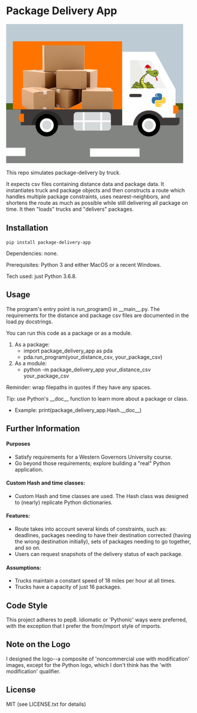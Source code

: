 # Package Delivery App
<img src="package_delivery_app/project_logo.png" alt="app logo" width="480">

This repo simulates package-delivery by truck. 

It expects csv files containing distance data and package data. It instantiates truck and package objects and then constructs a route which handles multiple package constraints, uses nearest-neighbors, and shortens the route as much as possible while still delivering all package on time. It then "loads" trucks and "delivers" packages.

## Installation
`pip install package-delivery-app`

Dependencies: none.

Prerequisites: Python 3 and either MacOS or a recent Windows.

Tech used: just Python 3.6.8.

## Usage
The program's entry point is run_program() in \_\_main\_\_.py. The requirements for the distance and package csv files are documented in the load.py docstrings.

You can run this code as a package or as a module. 
1. As a package:
   - import package_delivery_app as pda
   - pda.run_program(your_distance_csv, your_package_csv)
2. As a module: 
   - python -m package_delivery_app your_distance_csv your_package_csv

Reminder: wrap filepaths in quotes if they have any spaces.

Tip: use Python's \_\_doc\_\_ function to learn more about a package or class.
  - Example: print(package_delivery_app.Hash.\_\_doc\_\_)

## Further Information
#### Purposes
 - Satisfy requirements for a Western Governors University course.
 - Go beyond those requirements; explore building a "real" Python application.

#### Custom Hash and time classes:
- Custom Hash and time classes are used. The Hash class was designed to (nearly) replicate Python dictionaries.

#### Features:
- Route takes into account several kinds of constraints, such as: deadlines, packages needing to have their destination corrected (having the wrong destination initially), sets of packages needing to go together, and so on.
- Users can request snapshots of the delivery status of each package.

#### Assumptions:
- Trucks maintain a constant speed of 18 miles per hour at all times.
- Trucks have a capacity of just 16 packages.

## Code Style
This project adheres to pep8. Idiomatic or 'Pythonic' ways were preferred, with the exception that I prefer the from/import style of imports.

## Note on the Logo
I designed the logo--a composite of 'noncommercial use with modification' images, except for the Python logo, which I don't think has the 'with modification' qualifier.

## License
MIT (see LICENSE.txt for details)
